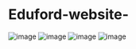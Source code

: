 # Eduford-website-
![image](https://github.com/sakettt07/Eduford-website-/assets/127855345/92f03b20-ae8f-4af0-8976-ec76e3e750a1)
![image](https://github.com/sakettt07/Eduford-website-/assets/127855345/6287b553-786f-42a2-89cb-a96dfb68fc05)
![image](https://github.com/sakettt07/Eduford-website-/assets/127855345/8a35c318-a757-43ad-b016-7e27be6a6cfc)
![image](https://github.com/sakettt07/Eduford-website-/assets/127855345/73a3d0fc-771c-4ac6-a31f-4174c0b6e8e9)
